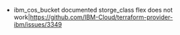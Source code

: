 - ibm_cos_bucket documented storge_class flex does not work|https://github.com/IBM-Cloud/terraform-provider-ibm/issues/3349
